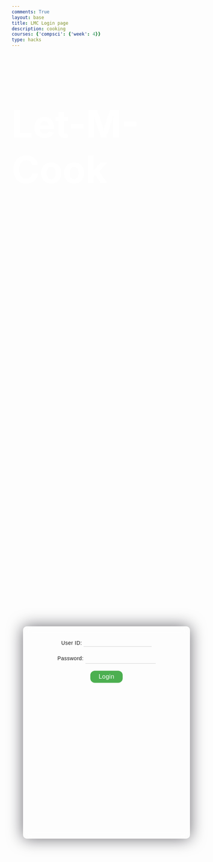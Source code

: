 ```yaml
---
comments: True
layout: base
title: LMC Login page
description: cooking
courses: {'compsci': {'week': 4}}
type: hacks
---
```

<style>
    .container{
        padding-bottom: 10px;
        text-align: center;
    }
    .userInput
    {
        background: transparent;
        border: none;
        border-bottom: 1px solid #d3d3d3;
    }
    #username
    {
        padding: 20px;
    }
    #password
    {
        padding: 5px;
    }
    form{
        height: 520px;
        width: 400px;
        background-color: rgba(255,255,255,0.13);
        position: absolute;
        transform: translate(-50%,-50%);
        top: 50%;
        left: 50%;
        border-radius: 10px;
        backdrop-filter: blur(10px);
        border: 2px solid rgba(255,255,255,0.1);
        box-shadow: 0 0 40px rgba(8,7,16,0.6);
        padding: 50px 35px;
}
form *{
    font-family: 'Poppins',sans-serif;
    letter-spacing: 0.5px;
    outline: none;
    border: none;
}
form h3{
    font-size: 32px;
    font-weight: 500;
    line-height: 42px;
    text-align: center;
}
    button {
        background-color: #4CAF50; /* Green */
        border: none;
        color: white;
        padding: 7px 22px;
        text-align: center;
        text-decoration: none;
        display: inline-block;
        font-size: 16px;
        border-radius: 12px;
    }
    #rectangle{
        width:200px;
        height:300px;
        background:gray;
        position: fixed;
    }   
    .background{
        width: 430px;
        height: 520px;
        position: absolute;
        transform: translate(-50%,-50%);
        left: 50%;
        top: 50%;
    }
    #title
    {
        color: white;
        font-size: 100px;
    }
    #titleContainer
    {
        
    }

    
</style>
<!-- 
A simple HTML login form with a Login action when button is pressed.  

The form triggers the login_user function defined in the JavaScript below when the Login button is pressed.
-->
<div id="titleContainer">
    <h1 id="title">Let-M-Cook</h1>
</div>

<div class="background">

</div>

<div class="container">
    <form id="username" action="javascript:login_user()">
        <p><label>
            User ID:
            <input class="userInput" type="text" name="uid" id="uid" required>
        </label></p>
        <p id="password"><label>
            Password:
            <input class="userInput" type="password" name="password" id="password" required>
        </label></p>
        <p>
            <button onclick="login_user()">Login</button>
        </p>
    </form>
</div>

<!-- 
Below JavaScript code is designed to handle user authentication in a web application. It's written to work with a backend server that uses JWT (JSON Web Tokens) for authentication.

The script defines a function when the page loads. This function is triggered when the Login button in the HTML form above is pressed. 
 -->
<script type="module">
    // uri variable and options object are obtained from config.js
    import { uri, options } from '{{site.baseurl}}/assets/js/api/config.js';

    function login_user(){
        // Set Authenticate endpoint
        const url = uri + '/api/users/authenticate';

        // Set body of request to include login data from DOM
        const body = {
            uid: document.getElementById("uid").value,
            password: document.getElementById("password").value,
        };

        // Change options according to Authentication requirements
        const authOptions = {
            ...options, // This will copy all properties from options
            method: 'POST', // Override the method property
            cache: 'no-cache', // Set the cache property
            body: JSON.stringify(body)
        };

        // Fetch JWT
        fetch(url, authOptions)
        .then(response => {
            // handle error response from Web API
            if (!response.ok) {
                const errorMsg = 'Login error: ' + response.status;
                console.log(errorMsg);
                return;
            }
            // Success!!!
            // Redirect to the database page
            window.location.href = "{{site.baseurl}}/data/database";
        })
        // catch fetch errors (ie ACCESS to server blocked)
        .catch(err => {
            console.error(err);
        });
    }

    // Attach login_user to the window object, allowing access to form action
    window.login_user = login_user;
</script>